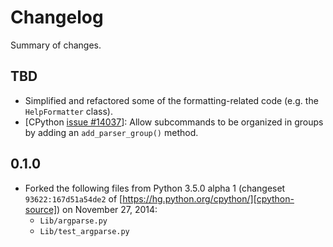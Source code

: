 Changelog
=========

Summary of changes.

TBD
---

* Simplified and refactored some of the formatting-related code
  (e.g. the `HelpFormatter` class).
* [CPython [issue #14037](http://bugs.python.org/issue14037)]: Allow
  subcommands to be organized in groups by adding an `add_parser_group()`
  method.


0.1.0
-----

* Forked the following files from Python 3.5.0 alpha 1 (changeset
  `93622:167d51a54de2` of [https://hg.python.org/cpython/][cpython-source])
  on November 27, 2014:
    * `Lib/argparse.py`
    * `Lib/test_argparse.py`

[cpython-source]: https://hg.python.org/cpython/
